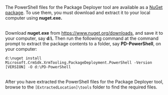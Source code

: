 The PowerShell files for the Package Deployer tool are available as a [NuGet
package](https://go.microsoft.com/fwlink/?linkid=859211). To use them, you must download and extract it to your local computer using **nuget.exe.**<br/><br/>

Download **nuget.exe** from <https://www.nuget.org/downloads>, and save it to your computer, say **d:\\**. Then run the following command at the command prompt to extract the package contents to a folder, say **PD-PowerShell**, on your computer:<br/>

`d:\nuget install Microsoft.CrmSdk.XrmTooling.PackageDeployment.PowerShell -Version [VERSION] -O d:\PD-PowerShell`<br/><br/>
    
After you have extracted the PowerShell files for the Package Deployer tool, browse to the `[ExtractedLocation]\tools` folder to find the required files. 
